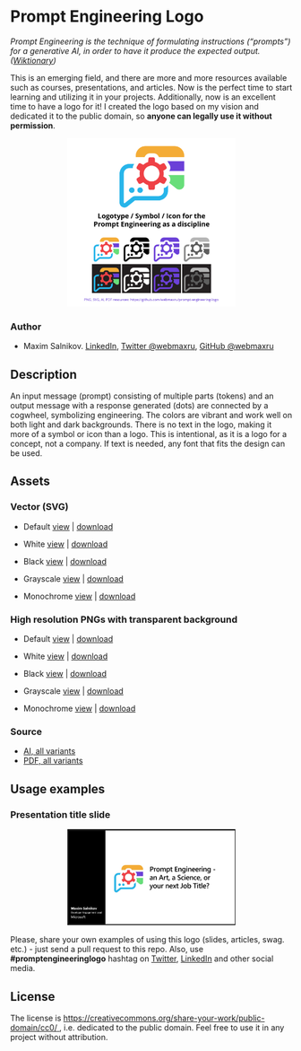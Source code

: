 # Prompt Engineering Logo

*Prompt Engineering is the technique of formulating instructions (“prompts”) for a generative AI, in order to have it produce the expected output. ([Wiktionary](https://en.m.wiktionary.org/wiki/prompt_engineering))*

This is an emerging field, and there are more and more resources available such as courses, presentations, and articles. Now is the perfect time to start learning and utilizing it in your projects. Additionally, now is an excellent time to have a logo for it! I created the logo based on my vision and dedicated it to the public domain, so **anyone can legally use it without permission**.

<p align="center">
    <img src="promo/poster.png" width="300">
</p>

### Author
* Maxim Salnikov. [LinkedIn](https://linkedin.com/in/webmax/), [Twitter @webmaxru](https://twitter.com/webmaxru), [GitHub @webmaxru](https://github.com/webmaxru)

## Description

An input message (prompt) consisting of multiple parts (tokens) and an output message with a response generated (dots) are connected by a cogwheel, symbolizing engineering. The colors are vibrant and work well on both light and dark backgrounds. There is no text in the logo, making it more of a symbol or icon than a logo. This is intentional, as it is a logo for a concept, not a company. If text is needed, any font that fits the design can be used.

## Assets

### Vector (SVG)

- Default [view](https://github.com/webmaxru/prompt-engineering-logo/blob/main/assets/prompt-engineering-logo.svg) | [download](https://github.com/webmaxru/prompt-engineering-logo/raw/main/assets/prompt-engineering-logo.svg)

- White [view](https://github.com/webmaxru/prompt-engineering-logo/blob/main/assets/prompt-engineering-logo%20(white).svg) | [download](https://github.com/webmaxru/prompt-engineering-logo/raw/main/assets/prompt-engineering-logo%20(white).svg)

- Black [view](https://github.com/webmaxru/prompt-engineering-logo/blob/main/assets/prompt-engineering-logo%20(black).svg) | [download](https://github.com/webmaxru/prompt-engineering-logo/raw/main/assets/prompt-engineering-logo%20(black).svg)

- Grayscale [view](https://github.com/webmaxru/prompt-engineering-logo/blob/main/assets/prompt-engineering-logo%20(grayscale).svg) | [download](https://github.com/webmaxru/prompt-engineering-logo/raw/main/assets/prompt-engineering-logo%20(grayscale).svg)

- Monochrome [view](https://github.com/webmaxru/prompt-engineering-logo/blob/main/assets/prompt-engineering-logo%20(mono).svg) | [download](https://github.com/webmaxru/prompt-engineering-logo/raw/main/assets/prompt-engineering-logo%20(mono).svg)

### High resolution PNGs with transparent background

- Default [view](https://github.com/webmaxru/prompt-engineering-logo/blob/main/assets/prompt-engineering-logo.png) | [download](https://github.com/webmaxru/prompt-engineering-logo/raw/main/assets/prompt-engineering-logo.png)

- White [view](https://github.com/webmaxru/prompt-engineering-logo/blob/main/assets/prompt-engineering-logo%20(white).png) | [download](https://github.com/webmaxru/prompt-engineering-logo/raw/main/assets/prompt-engineering-logo%20(white).png)

- Black [view](https://github.com/webmaxru/prompt-engineering-logo/blob/main/assets/prompt-engineering-logo%20(black).png) | [download](https://github.com/webmaxru/prompt-engineering-logo/raw/main/assets/prompt-engineering-logo%20(black).png)

- Grayscale [view](https://github.com/webmaxru/prompt-engineering-logo/blob/main/assets/prompt-engineering-logo%20(grayscale).png) | [download](https://github.com/webmaxru/prompt-engineering-logo/raw/main/assets/prompt-engineering-logo%20(grayscale).png)

- Monochrome [view](https://github.com/webmaxru/prompt-engineering-logo/blob/main/assets/prompt-engineering-logo%20(mono).png) | [download](https://github.com/webmaxru/prompt-engineering-logo/raw/main/assets/prompt-engineering-logo%20(mono).png)

### Source

- [AI, all variants](https://github.com/webmaxru/prompt-engineering-logo/raw/main/assets/src/logo.ai)
- [PDF, all variants](https://github.com/webmaxru/prompt-engineering-logo/raw/main/assets/src/logo.pdf)

## Usage examples

### Presentation title slide

<p align="center">
    <img src="promo/example-slide.jpg" width="300">
</p>

Please, share your own examples of using this logo (slides, articles, swag. etc.) - just send a pull request to this repo. Also, use **#promptengineeringlogo** hashtag on [Twitter](https://twitter.com/search?q=promptengineeringlogo&src=typed_query&f=top), [LinkedIn](https://www.linkedin.com/search/results/all/?keywords=promptengineeringlogo&origin=GLOBAL_SEARCH_HEADER&sid=Iwa) and other social media.

## License
The license is [ https://creativecommons.org/share-your-work/public-domain/cc0/ ](https://creativecommons.org/share-your-work/public-domain/cc0/), i.e. dedicated to the public domain. Feel free to use it in any project without attribution.


